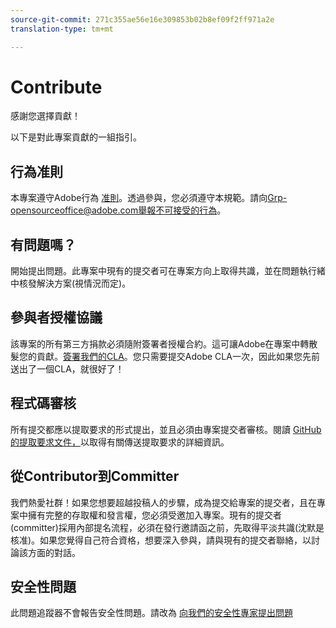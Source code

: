 ```yaml
---
source-git-commit: 271c355ae56e16e309853b02b8ef09f2ff971a2e
translation-type: tm+mt

---
```

# Contribute

感謝您選擇貢獻！

以下是對此專案貢獻的一組指引。

## 行為准則

本專案遵守Adobe行為 [准則](code-of-conduct.md)。透過參與，您必須遵守本規範。請向[Grp-opensourceoffice@adobe.com舉報不可接受的行為](mailto:Grp-opensourceoffice@adobe.com)。

## 有問題嗎？

開始提出問題。此專案中現有的提交者可在專案方向上取得共識，並在問題執行緒中核發解決方案(視情況而定)。

## 參與者授權協議

該專案的所有第三方捐款必須隨附簽署者授權合約。這可讓Adobe在專案中轉散髮您的貢獻。[簽署我們的CLA](http://opensource.adobe.com/cla.html)。您只需要提交Adobe
CLA一次，因此如果您先前送出了一個CLA，就很好了！

## 程式碼審核

所有提交都應以提取要求的形式提出，並且必須由專案提交者審核。閱讀 [GitHub的提取要求文件，](https://help.github.com/articles/about-pull-requests/)以取得有關傳送提取要求的詳細資訊。

<!--
Lastly, please follow the [pull request template](PULL_REQUEST_TEMPLATE.md) when
submitting a pull request!
-->

## 從Contributor到Committer

我們熱愛社群！如果您想要超越投稿人的步驟，成為提交給專案的提交者，且在專案中擁有完整的存取權和發言權，您必須受邀加入專案。現有的提交者(committer)採用內部提名流程，必須在發行邀請函之前，先取得平淡共識(沈默是核准)。如果您覺得自己符合資格，想要深入參與，請與現有的提交者聯絡，以討論該方面的對話。

## 安全性問題

此問題追蹤器不會報告安全性問題。請改為 [向我們的安全性專家提出問題](https://helpx.adobe.com/security/alertus.html)
